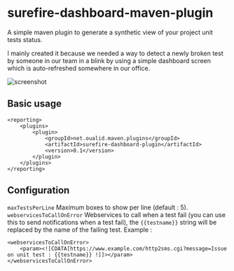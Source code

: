# surefire-dashboard-maven-plugin

A simple maven plugin to generate a synthetic view of your project unit tests status.

I mainly created it because we needed a way to detect a newly broken test by someone in
our team in a blink by using a simple dashboard screen which is auto-refreshed somewhere in
our office.

![screenshot](https://cloud.githubusercontent.com/assets/1830223/13031021/6bc9a170-d2bd-11e5-9880-98821828f455.png)

## Basic usage

```
<reporting>
    <plugins>
        <plugin>
            <groupId>net.oualid.maven.plugins</groupId>
            <artifactId>surefire-dashboard-plugin</artifactId>
            <version>0.1</version>
        </plugin>
    </plugins>
</reporting>
```

## Configuration

`maxTestsPerLine` Maximum boxes to show per line (default : 5).
`webservicesToCallOnError` Webservices to call when a test fail (you can use this to send notifications when a test fail),
the `{{testname}}` string will be replaced by the name of the failing test. Example :

```
<webservicesToCallOnError>
    <param><![CDATA[https://www.example.com/http2sms.cgi?message=Issue on unit test : {{testname}} !]]></param>
</webservicesToCallOnError>
```
